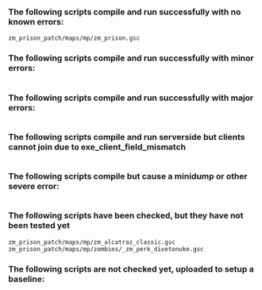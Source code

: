 ### The following scripts compile and run successfully with no known errors:
```
zm_prison_patch/maps/mp/zm_prison.gsc
```
### The following scripts compile and run successfully with minor errors:
```
```
### The following scripts compile and run successfully with major errors:
```
```
### The following scripts compile and run serverside but clients cannot join due to exe_client_field_mismatch
```
```
### The following scripts compile but cause a minidump or other severe error:
```
```
### The following scripts have been checked, but they have not been tested yet
```
zm_prison_patch/maps/mp/zm_alcatraz_classic.gsc
zm_prison_patch/maps/mp/zombies/_zm_perk_divetonuke.gsc
```
### The following scripts are not checked yet, uploaded to setup a baseline:
```
```


